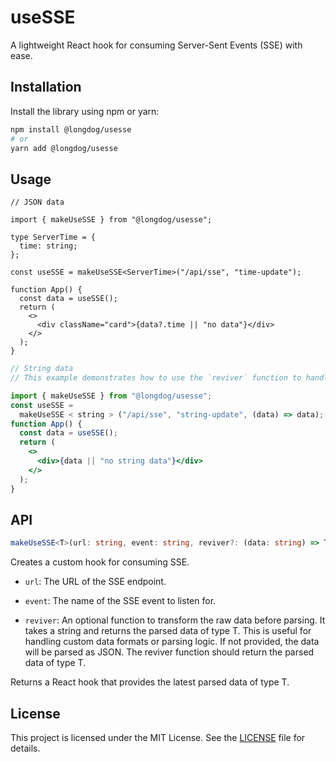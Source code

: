 # useSSE

A lightweight React hook for consuming Server-Sent Events (SSE) with ease.

## Installation

Install the library using npm or yarn:

```bash
npm install @longdog/usesse
# or
yarn add @longdog/usesse
```

## Usage

```tsx
// JSON data

import { makeUseSSE } from "@longdog/usesse";

type ServerTime = {
  time: string;
};

const useSSE = makeUseSSE<ServerTime>("/api/sse", "time-update");

function App() {
  const data = useSSE();
  return (
    <>
      <div className="card">{data?.time || "no data"}</div>
    </>
  );
}
```

```jsx
// String data
// This example demonstrates how to use the `reviver` function to handle string data.

import { makeUseSSE } from "@longdog/usesse";
const useSSE =
  makeUseSSE < string > ("/api/sse", "string-update", (data) => data);
function App() {
  const data = useSSE();
  return (
    <>
      <div>{data || "no string data"}</div>
    </>
  );
}
```

## API

```typescript
makeUseSSE<T>(url: string, event: string, reviver?: (data: string) => T)
```

Creates a custom hook for consuming SSE.

- `url`: The URL of the SSE endpoint.

- `event`: The name of the SSE event to listen for.

- `reviver`: An optional function to transform the raw data before parsing.
  It takes a string and returns the parsed data of type T.
  This is useful for handling custom data formats or parsing logic.
  If not provided, the data will be parsed as JSON.
  The reviver function should return the parsed data of type T.

Returns a React hook that provides the latest parsed data of type T.

## License

This project is licensed under the MIT License.
See the [LICENSE](LICENSE) file for details.
